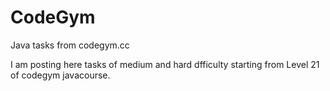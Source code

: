 # CodeGym
Java tasks from codegym.cc

I am posting here tasks of medium and hard dfficulty starting from Level 21 of codegym javacourse.

